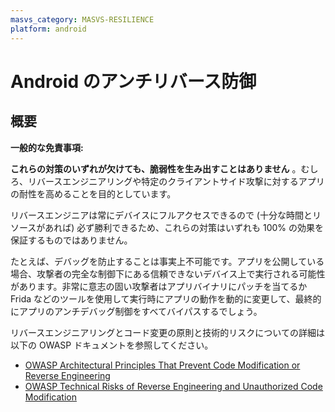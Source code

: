 ```yaml
---
masvs_category: MASVS-RESILIENCE
platform: android
---
```


# Android のアンチリバース防御

## 概要

**一般的な免責事項:**

**これらの対策のいずれが欠けても、脆弱性を生み出すことはありません** 。むしろ、リバースエンジニアリングや特定のクライアントサイド攻撃に対するアプリの耐性を高めることを目的としています。

リバースエンジニアは常にデバイスにフルアクセスできるので (十分な時間とリソースがあれば) 必ず勝利できるため、これらの対策はいずれも 100% の効果を保証するものではありません。

たとえば、デバッグを防止することは事実上不可能です。アプリを公開している場合、攻撃者の完全な制御下にある信頼できないデバイス上で実行される可能性があります。非常に意志の固い攻撃者はアプリバイナリにパッチを当てるか Frida などのツールを使用して実行時にアプリの動作を動的に変更して、最終的にアプリのアンチデバッグ制御をすべてバイパスするでしょう。

リバースエンジニアリングとコード変更の原則と技術的リスクについての詳細は以下の OWASP ドキュメントを参照してください。

- [OWASP Architectural Principles That Prevent Code Modification or Reverse Engineering](https://wiki.owasp.org/index.php/OWASP_Reverse_Engineering_and_Code_Modification_Prevention_Project "OWASP Architectural Principles That Prevent Code Modification or Reverse Engineering")
- [OWASP Technical Risks of Reverse Engineering and Unauthorized Code Modification](https://wiki.owasp.org/index.php/Technical_Risks_of_Reverse_Engineering_and_Unauthorized_Code_Modification "OWASP Technical Risks of Reverse Engineering and Unauthorized Code Modification")
